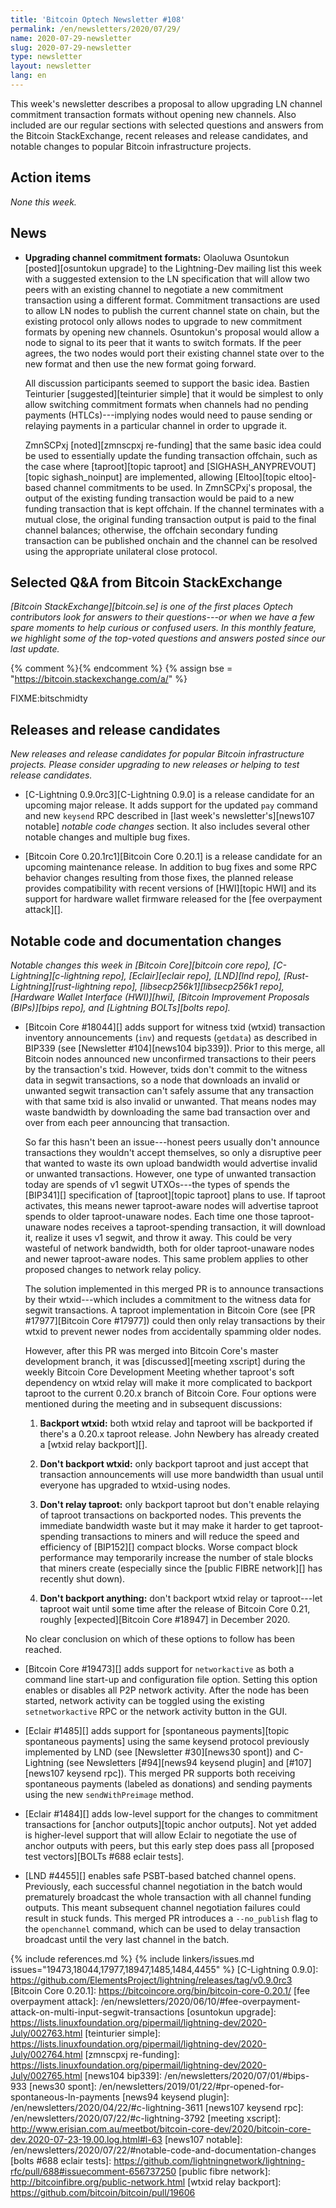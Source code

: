 ```yaml
---
title: 'Bitcoin Optech Newsletter #108'
permalink: /en/newsletters/2020/07/29/
name: 2020-07-29-newsletter
slug: 2020-07-29-newsletter
type: newsletter
layout: newsletter
lang: en
---
```

This week's newsletter describes a proposal to allow upgrading LN
channel commitment transaction formats without opening new channels.
Also included are our regular sections with selected questions and
answers from the Bitcoin StackExchange, recent releases and release
candidates, and notable changes to popular Bitcoin infrastructure
projects.

## Action items

*None this week.*

## News

- **Upgrading channel commitment formats:** Olaoluwa Osuntokun
  [posted][osuntokun upgrade] to the Lightning-Dev mailing list this
  week with a suggested extension to the LN specification that will
  allow two peers with an existing channel to negotiate a
  new commitment transaction using a different format.  Commitment
  transactions are used to allow LN nodes to publish the current channel
  state on chain, but the existing protocol only allows nodes to upgrade
  to new commitment formats by opening new channels.  Osuntokun's
  proposal would allow a node to signal to its peer that it wants to
  switch formats.  If the peer agrees, the two nodes would port their
  existing channel state over to the new format and then use the new
  format going forward.

    All discussion participants seemed to support the basic idea.
    Bastien Teinturier [suggested][teinturier simple] that
    it would be simplest to only allow switching commitment formats when
    channels had no pending payments (HTLCs)---implying nodes would
    need to pause sending or relaying payments in a particular channel
    in order to upgrade it.

    ZmnSCPxj [noted][zmnscpxj re-funding] that the same basic idea could
    be used to essentially update the funding transaction offchain, such
    as the case where [taproot][topic taproot]
    and [SIGHASH_ANYPREVOUT][topic sighash_noinput] are implemented,
    allowing [Eltoo][topic eltoo]-based channel commitments to be used.  In
    ZmnSCPxj's proposal, the output of the existing funding transaction
    would be paid to a new funding transaction that is kept offchain.  If
    the channel terminates with a mutual close, the original funding
    transaction output is paid to the final channel balances; otherwise,
    the offchain secondary funding transaction can be published onchain
    and the channel can be resolved using the appropriate unilateral
    close protocol.

## Selected Q&A from Bitcoin StackExchange

*[Bitcoin StackExchange][bitcoin.se] is one of the first places Optech
contributors look for answers to their questions---or when we have a
few spare moments to help curious or confused users.  In
this monthly feature, we highlight some of the top-voted questions and
answers posted since our last update.*

{% comment %}<!-- https://bitcoin.stackexchange.com/search?tab=votes&q=created%3a1m..%20is%3aanswer -->{% endcomment %}
{% assign bse = "https://bitcoin.stackexchange.com/a/" %}

FIXME:bitschmidty

## Releases and release candidates

*New releases and release candidates for popular Bitcoin infrastructure
projects.  Please consider upgrading to new releases or helping to test
release candidates.*

- [C-Lightning 0.9.0rc3][C-Lightning 0.9.0] is a release candidate for
  an upcoming major release.  It adds support for the updated `pay`
  command and new `keysend` RPC described in [last week's
  newsletter's][news107 notable] *notable code changes* section.  It also
  includes several other notable changes and multiple bug fixes.

- [Bitcoin Core 0.20.1rc1][Bitcoin Core 0.20.1] is a release candidate
  for an upcoming maintenance release.  In addition to bug fixes and
  some RPC behavior changes resulting from those fixes, the planned
  release provides compatibility with recent versions of [HWI][topic
  HWI] and its support for hardware wallet firmware released for the
  [fee overpayment attack][].

## Notable code and documentation changes

*Notable changes this week in [Bitcoin Core][bitcoin core repo],
[C-Lightning][c-lightning repo], [Eclair][eclair repo], [LND][lnd repo],
[Rust-Lightning][rust-lightning repo], [libsecp256k1][libsecp256k1 repo],
[Hardware Wallet Interface (HWI)][hwi], [Bitcoin Improvement Proposals
(BIPs)][bips repo], and [Lightning BOLTs][bolts repo].*

- [Bitcoin Core #18044][] adds support for witness txid (wtxid)
  transaction inventory announcements (`inv`) and requests (`getdata`)
  as described in BIP339 (see [Newsletter #104][news104 bip339]).  Prior
  to this merge, all Bitcoin nodes announced new unconfirmed
  transactions to their peers by the transaction's txid.  However, txids
  don't commit to the witness data in segwit transactions, so a node that
  downloads an invalid or unwanted segwit transaction can't safely
  assume that any transaction with that same txid is also invalid or
  unwanted.  That means nodes may waste bandwidth by downloading the
  same bad transaction over and over from each peer announcing that
  transaction.

    So far this hasn't been an issue---honest peers usually don't
    announce transactions they wouldn't accept themselves, so only a
    disruptive peer that wanted to waste its own upload bandwidth would
    advertise invalid or unwanted transactions.  However, one type of
    unwanted transaction today are spends of v1 segwit UTXOs---the types
    of spends the [BIP341][] specification of [taproot][topic taproot]
    plans to use.  If taproot activates, this means newer taproot-aware
    nodes will advertise taproot spends to older taproot-unaware nodes.
    Each time one those taproot-unaware nodes receives a
    taproot-spending transaction, it will download it, realize it uses
    v1 segwit, and throw it away.  This could be very wasteful of
    network bandwidth, both for older taproot-unaware nodes and newer
    taproot-aware nodes.  This same problem applies to other proposed
    changes to network relay policy.

    The solution implemented in this merged PR is to announce
    transactions by their wtxid---which includes a commitment to the
    witness data for segwit transactions.  A taproot implementation in
    Bitcoin Core (see [PR #17977][Bitcoin Core #17977]) could then only
    relay transactions by their wtxid to prevent newer nodes from
    accidentally spamming older nodes.

    However, after this PR was merged into Bitcoin Core's master
    development branch, it was [discussed][meeting xscript] during the
    weekly Bitcoin Core Development Meeting whether taproot's soft
    dependency on wtxid relay will make it more complicated to backport
    taproot to the current 0.20.x branch of Bitcoin Core.  Four options
    were mentioned during the meeting and in subsequent discussions:

    1. **Backport wtxid:** both wtxid relay and taproot will be
       backported if there's a 0.20.x taproot release.  John Newbery has
       already created a [wtxid relay backport][].

    2. **Don't backport wtxid:** only backport taproot and just accept that
       transaction announcements will use more bandwidth than usual
       until everyone has upgraded to wtxid-using nodes.

    3. **Don't relay taproot:** only backport taproot but don't enable
       relaying of taproot transactions on backported nodes.  This
       prevents the immediate bandwidth waste but it may make it harder to
       get taproot-spending transactions to miners and will reduce the
       speed and efficiency of [BIP152][] compact blocks.  Worse compact
       block performance may temporarily increase the number of stale
       blocks that miners create (especially since the [public FIBRE
       network][] has recently shut down).

    4. **Don't backport anything:** don't backport wtxid relay or
       taproot---let taproot wait until some time after the release of Bitcoin
       Core 0.21, roughly [expected][Bitcoin Core #18947] in December
       2020.

    No clear conclusion on which of these options to follow has been
    reached.

- [Bitcoin Core #19473][] adds support for `networkactive` as both a command line
  start-up and configuration file option. Setting this option enables or
  disables all P2P network activity. After the node has been started, network
  activity can be toggled using the existing `setnetworkactive` RPC or the network
  activity button in the GUI.

- [Eclair #1485][] adds support for [spontaneous payments][topic
  spontaneous payments] using the same keysend protocol previously
  implemented by LND (see [Newsletter #30][news30 spont]) and
  C-Lightning (see Newsletters [#94][news94 keysend plugin] and
  [#107][news107 keysend rpc]).  This merged PR supports both receiving
  spontaneous payments (labeled as donations) and sending payments
  using the new `sendWithPreimage` method.

- [Eclair #1484][] adds low-level support for the changes to commitment
  transactions for [anchor outputs][topic anchor outputs].  Not yet
  added is higher-level support that will allow Eclair to negotiate
  the use of anchor outputs with peers, but this early step does pass
  all [proposed test vectors][BOLTs #688 eclair tests].

- [LND #4455][] enables safe PSBT-based batched channel opens. Previously, each
  successful channel negotiation in the batch would prematurely broadcast the
  whole transaction with all channel funding outputs. This meant
  subsequent channel negotiation failures could result in stuck funds.
  This merged PR introduces a `--no_publish` flag to the `openchannel` command,
  which can be used to delay transaction broadcast until the very last channel
  in the batch.


{% include references.md %}
{% include linkers/issues.md issues="19473,18044,17977,18947,1485,1484,4455" %}
[C-Lightning 0.9.0]: https://github.com/ElementsProject/lightning/releases/tag/v0.9.0rc3
[Bitcoin Core 0.20.1]: https://bitcoincore.org/bin/bitcoin-core-0.20.1/
[fee overpayment attack]: /en/newsletters/2020/06/10/#fee-overpayment-attack-on-multi-input-segwit-transactions
[osuntokun upgrade]: https://lists.linuxfoundation.org/pipermail/lightning-dev/2020-July/002763.html
[teinturier simple]: https://lists.linuxfoundation.org/pipermail/lightning-dev/2020-July/002764.html
[zmnscpxj re-funding]: https://lists.linuxfoundation.org/pipermail/lightning-dev/2020-July/002765.html
[news104 bip339]: /en/newsletters/2020/07/01/#bips-933
[news30 spont]: /en/newsletters/2019/01/22/#pr-opened-for-spontaneous-ln-payments
[news94 keysend plugin]: /en/newsletters/2020/04/22/#c-lightning-3611
[news107 keysend rpc]: /en/newsletters/2020/07/22/#c-lightning-3792
[meeting xscript]: http://www.erisian.com.au/meetbot/bitcoin-core-dev/2020/bitcoin-core-dev.2020-07-23-19.00.log.html#l-63
[news107 notable]: /en/newsletters/2020/07/22/#notable-code-and-documentation-changes
[bolts #688 eclair tests]: https://github.com/lightningnetwork/lightning-rfc/pull/688#issuecomment-656737250
[public fibre network]: http://bitcoinfibre.org/public-network.html
[wtxid relay backport]: https://github.com/bitcoin/bitcoin/pull/19606
